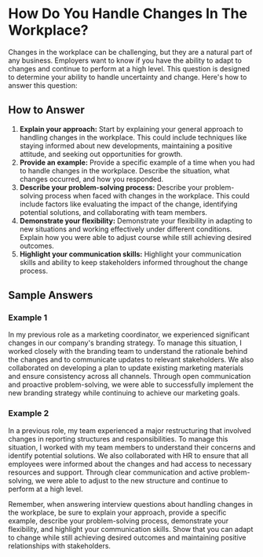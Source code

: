 How Do You Handle Changes In The Workplace?
================================================================

Changes in the workplace can be challenging, but they are a natural part of any business. Employers want to know if you have the ability to adapt to changes and continue to perform at a high level. This question is designed to determine your ability to handle uncertainty and change. Here's how to answer this question:

How to Answer
-------------

1. **Explain your approach:** Start by explaining your general approach to handling changes in the workplace. This could include techniques like staying informed about new developments, maintaining a positive attitude, and seeking out opportunities for growth.
2. **Provide an example:** Provide a specific example of a time when you had to handle changes in the workplace. Describe the situation, what changes occurred, and how you responded.
3. **Describe your problem-solving process:** Describe your problem-solving process when faced with changes in the workplace. This could include factors like evaluating the impact of the change, identifying potential solutions, and collaborating with team members.
4. **Demonstrate your flexibility:** Demonstrate your flexibility in adapting to new situations and working effectively under different conditions. Explain how you were able to adjust course while still achieving desired outcomes.
5. **Highlight your communication skills:** Highlight your communication skills and ability to keep stakeholders informed throughout the change process.

Sample Answers
--------------

### Example 1

In my previous role as a marketing coordinator, we experienced significant changes in our company's branding strategy. To manage this situation, I worked closely with the branding team to understand the rationale behind the changes and to communicate updates to relevant stakeholders. We also collaborated on developing a plan to update existing marketing materials and ensure consistency across all channels. Through open communication and proactive problem-solving, we were able to successfully implement the new branding strategy while continuing to achieve our marketing goals.

### Example 2

In a previous role, my team experienced a major restructuring that involved changes in reporting structures and responsibilities. To manage this situation, I worked with my team members to understand their concerns and identify potential solutions. We also collaborated with HR to ensure that all employees were informed about the changes and had access to necessary resources and support. Through clear communication and active problem-solving, we were able to adjust to the new structure and continue to perform at a high level.

Remember, when answering interview questions about handling changes in the workplace, be sure to explain your approach, provide a specific example, describe your problem-solving process, demonstrate your flexibility, and highlight your communication skills. Show that you can adapt to change while still achieving desired outcomes and maintaining positive relationships with stakeholders.
